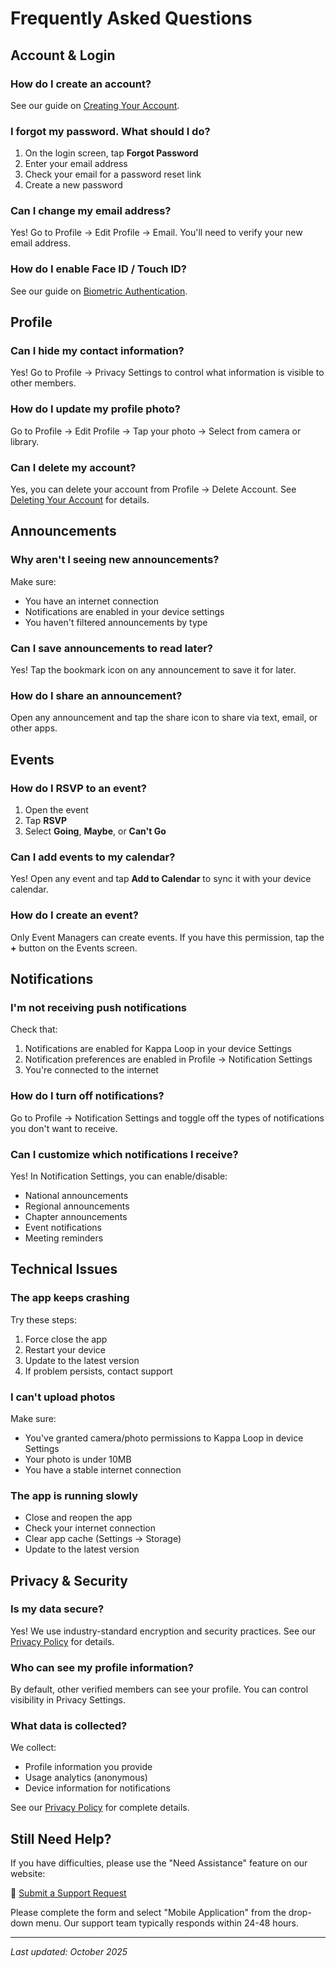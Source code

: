 # Frequently Asked Questions

## Account & Login

### How do I create an account?

See our guide on [Creating Your Account](getting-started/creating-account.md).

### I forgot my password. What should I do?

1. On the login screen, tap **Forgot Password**
2. Enter your email address
3. Check your email for a password reset link
4. Create a new password

### Can I change my email address?

Yes! Go to Profile → Edit Profile → Email. You'll need to verify your new email address.

### How do I enable Face ID / Touch ID?

See our guide on [Biometric Authentication](profile/biometric-auth.md).

## Profile

### Can I hide my contact information?

Yes! Go to Profile → Privacy Settings to control what information is visible to other members.

### How do I update my profile photo?

Go to Profile → Edit Profile → Tap your photo → Select from camera or library.

### Can I delete my account?

Yes, you can delete your account from Profile → Delete Account. See [Deleting Your Account](profile/deleting-account.md) for details.

## Announcements

### Why aren't I seeing new announcements?

Make sure:
* You have an internet connection
* Notifications are enabled in your device settings
* You haven't filtered announcements by type

### Can I save announcements to read later?

Yes! Tap the bookmark icon on any announcement to save it for later.

### How do I share an announcement?

Open any announcement and tap the share icon to share via text, email, or other apps.

## Events

### How do I RSVP to an event?

1. Open the event
2. Tap **RSVP**
3. Select **Going**, **Maybe**, or **Can't Go**

### Can I add events to my calendar?

Yes! Open any event and tap **Add to Calendar** to sync it with your device calendar.

### How do I create an event?

Only Event Managers can create events. If you have this permission, tap the **+** button on the Events screen.

## Notifications

### I'm not receiving push notifications

Check that:
1. Notifications are enabled for Kappa Loop in your device Settings
2. Notification preferences are enabled in Profile → Notification Settings
3. You're connected to the internet

### How do I turn off notifications?

Go to Profile → Notification Settings and toggle off the types of notifications you don't want to receive.

### Can I customize which notifications I receive?

Yes! In Notification Settings, you can enable/disable:
* National announcements
* Regional announcements
* Chapter announcements
* Event notifications
* Meeting reminders

## Technical Issues

### The app keeps crashing

Try these steps:
1. Force close the app
2. Restart your device
3. Update to the latest version
4. If problem persists, contact support

### I can't upload photos

Make sure:
* You've granted camera/photo permissions to Kappa Loop in device Settings
* Your photo is under 10MB
* You have a stable internet connection

### The app is running slowly

* Close and reopen the app
* Check your internet connection
* Clear app cache (Settings → Storage)
* Update to the latest version

## Privacy & Security

### Is my data secure?

Yes! We use industry-standard encryption and security practices. See our [Privacy Policy](policies/privacy.md) for details.

### Who can see my profile information?

By default, other verified members can see your profile. You can control visibility in Privacy Settings.

### What data is collected?

We collect:
* Profile information you provide
* Usage analytics (anonymous)
* Device information for notifications

See our [Privacy Policy](policies/privacy.md) for complete details.

## Still Need Help?

If you have difficulties, please use the "Need Assistance" feature on our website:

🔗 [Submit a Support Request](https://www.kappaalphapsi1911.com/need-assistance/)

Please complete the form and select "Mobile Application" from the drop-down menu. Our support team typically responds within 24-48 hours.

---

_Last updated: October 2025_
